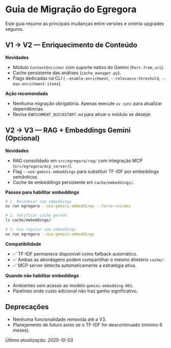 # Guia de Migração do Egregora

Este guia resume as principais mudanças entre versões e orienta upgrades seguros.

## V1 → V2 — Enriquecimento de Conteúdo

**Novidades**

- Módulo `ContentEnricher` com suporte nativo do Gemini (`Part.from_uri`).
- Cache persistente das análises (`cache_manager.py`).
- Flags dedicadas na CLI (`--enable-enrichment`, `--relevance-threshold`, `--max-enrichment-items`).

**Ação recomendada**

- Nenhuma migração obrigatória. Apenas execute `uv sync` para atualizar dependências.
- Revise `ENRICHMENT_QUICKSTART.md` para ativar o módulo se desejar.

## V2 → V3 — RAG + Embeddings Gemini (Opcional)

**Novidades**

- RAG consolidado em `src/egregora/rag/` com integração MCP (`src/egregora/mcp_server/`).
- Flag `--use-gemini-embeddings` para substituir TF-IDF por embeddings semânticos.
- Cache de embeddings persistente em `cache/embeddings/`.

**Passos para habilitar embeddings**

```bash
# 1. Reindexar com embeddings
uv run egregora --use-gemini-embeddings --force-reindex

# 2. Verificar cache gerado
ls cache/embeddings/

# 3. Uso regular com embeddings
uv run egregora --use-gemini-embeddings
```

**Compatibilidade**

- ✅ TF-IDF permanece disponível como fallback automático.
- ✅ Ambas as abordagens podem compartilhar o mesmo diretório `cache/`.
- ✅ MCP server detecta automaticamente a estratégia ativa.

**Quando não habilitar embeddings**

- Ambientes sem acesso ao modelo `gemini-embedding-001`.
- Pipelines onde custo adicional não traz ganho significativo.

## Deprecações

- Nenhuma funcionalidade removida até a V3.
- Planejamento de futuro aviso se o TF-IDF for descontinuado (mínimo 6 meses).

*Última atualização: 2025-10-03*
